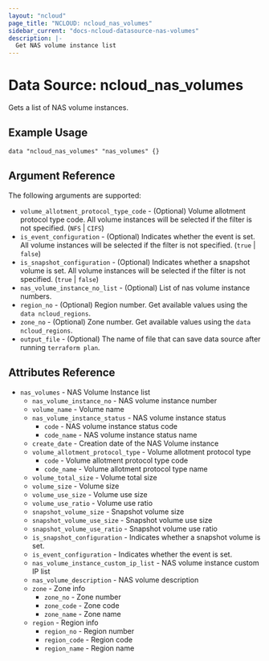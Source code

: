 ```yaml
---
layout: "ncloud"
page_title: "NCLOUD: ncloud_nas_volumes"
sidebar_current: "docs-ncloud-datasource-nas-volumes"
description: |-
  Get NAS volume instance list
---
```


# Data Source: ncloud_nas_volumes

Gets a list of NAS volume instances.

## Example Usage

```hcl
data "ncloud_nas_volumes" "nas_volumes" {}
```

## Argument Reference

The following arguments are supported:

* `volume_allotment_protocol_type_code` - (Optional) Volume allotment protocol type code. All volume instances will be selected if the filter is not specified. (`NFS` | `CIFS`)
* `is_event_configuration` - (Optional) Indicates whether the event is set. All volume instances will be selected if the filter is not specified. (`true` | `false`)
* `is_snapshot_configuration` - (Optional) Indicates whether a snapshot volume is set. All volume instances will be selected if the filter is not specified. (`true` | `false`)
* `nas_volume_instance_no_list` - (Optional) List of nas volume instance numbers.
* `region_no` - (Optional) Region number. Get available values using the `data ncloud_regions`.
* `zone_no` - (Optional) Zone number. Get available values using the `data ncloud_regions`.
* `output_file` - (Optional) The name of file that can save data source after running `terraform plan`.

## Attributes Reference

* `nas_volumes` - NAS Volume Instance list
    * `nas_volume_instance_no` - NAS volume instance number
    * `volume_name` - Volume name
    * `nas_volume_instance_status` - NAS volume instance status
        * `code` - NAS volume instance status code
        * `code_name` - NAS volume instance status name
    * `create_date` - Creation date of the NAS Volume instance
    * `volume_allotment_protocol_type` - Volume allotment protocol type
        * `code` - Volume allotment protocol type code
        * `code_name` - Volume allotment protocol type name
    * `volume_total_size` - Volume total size
    * `volume_size` - Volume size
    * `volume_use_size` - Volume use size
    * `volume_use_ratio` - Volume use ratio
    * `snapshot_volume_size` - Snapshot volume size
    * `snapshot_volume_use_size` - Snapshot volume use size
    * `snapshot_volume_use_ratio` - Snapshot volume use ratio
    * `is_snapshot_configuration` - Indicates whether a snapshot volume is set.
    * `is_event_configuration` - Indicates whether the event is set.
    * `nas_volume_instance_custom_ip_list` - NAS volume instance custom IP list
    * `nas_volume_description` - NAS volume description
    * `zone` - Zone info
        * `zone_no` - Zone number
        * `zone_code` - Zone code
        * `zone_name` - Zone name
    * `region` - Region info
        * `region_no` - Region number
        * `region_code` - Region code
        * `region_name` - Region name

